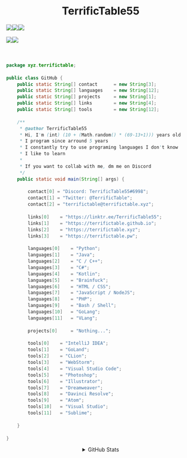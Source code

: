 <div align="center">
    <h1>TerrificTable55</h1>
</div>


<img href="terrifictable.github.io" src="https://img.shields.io/website?label=terrifictable.github.io&style=for-the-badge&url=https%3A%2F%2Fterrifictable.github.io"><img href="terrifictable.xyz" src="https://img.shields.io/website?label=terrifictable.xyz&style=for-the-badge&url=https%3A%2F%2Fterrifictable.xyz"><img href="terrifictable.pw" src="https://img.shields.io/website?label=terrifictable.pw&style=for-the-badge&url=https%3A%2F%2Fterrifictable.pw"><br>

<img src="https://komarev.com/ghpvc/?username=TerrificTable&label=profile+views&style=flat-square"><img src="https://img.shields.io/github/followers/TerrificTable?label=Followers&style=social">
<br><br><br>


```java
package xyz.terrifictable;

public class GitHub {
    public static String[] contact      = new String[3];
    public static String[] languages    = new String[12];
    public static String[] projects     = new String[1];
    public static String[] links        = new String[4];
    public static String[] tools        = new String[12];

    /**
     * @author TerrificTable55
     * Hi, I'm (int) (10 + (Math.random() * (69-13+1))) years old
     * I program since arround 5 years
     * I constantly try to use programing languages I don't know
     * I like to learn
     *
     * If you want to collab with me, dm me on Discord
     */
    public static void main(String[] args) {

        contact[0] = "Discord: TerrificTable55#6998";
        contact[1] = "Twitter: @TerrificTable";
        contact[2] = "terrifictable@terrifictable.xyz";
        
        links[0]    = "https://linktr.ee/TerrificTable55";
        links[1]    = "https://terrifictable.github.io";
        links[2]    = "https://terrifictable.xyz";
        links[3]    = "https://terrifictable.pw";
        
        languages[0]    = "Python";
        languages[1]    = "Java";
        languages[2]    = "C / C++";
        languages[3]    = "C#";
        languages[4]    = "Kotlin";
        languages[5]    = "Brainfuck";
        languages[6]    = "HTML / CSS";
        languages[7]    = "JavaScript / NodeJS";
        languages[8]    = "PHP";
        languages[9]    = "Bash / Shell";
        languages[10]   = "GoLang";
        languages[11]   = "VLang";
        
        projects[0]     = "Nothing...";
        
        tools[0]    = "IntelliJ IDEA";
        tools[1]    = "GoLand";
        tools[2]    = "CLion";
        tools[3]    = "WebStorm";
        tools[4]    = "Visual Studio Code";
        tools[5]    = "Photoshop";
        tools[6]    = "Illustrator";
        tools[7]    = "Dreamweaver";
        tools[8]    = "Davinci Resolve";
        tools[9]    = "Atom";
        tools[10]   = "Visual Studio";
        tools[11]   = "Sublime";

    }

}

```




<details align="center">
    <summary>GitHub Stats</summary>
    <img src="https://github-profile-trophy.vercel.app/?username=TerrificTable">
    <br><br>
    <img src="https://github.com/TerrificTable/github-stats/blob/master/generated/overview.svg">
    <img src="https://github.com/TerrificTable/github-stats/blob/master/generated/languages.svg">
    <br>
    <img align="center" alt="TerrificTable's GitHub Stats" src="https://github-readme-stats-eight-pink.vercel.app/api?username=TerrificTable&&show_icons=true&theme=tokyonight&layout=compact" />
    </br>
    <img align="center" src="https://github-readme-streak-stats.herokuapp.com/?user=TerrificTable&show_icons=true&theme=tokyonight&layout=compact" alt="TerrificTable" /> 
</details>
